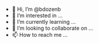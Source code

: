 - 👋 Hi, I’m @bdozenb
- 👀 I’m interested in ...
- 🌱 I’m currently learning ...
- 💞️ I’m looking to collaborate on ...
- 📫 How to reach me ...







<!---
bdozenb/bdozenb is a ✨ special ✨ repository because its `README.md` (this file) appears on your GitHub profile.
You can click the Preview link to take a look at your changes.
--->
